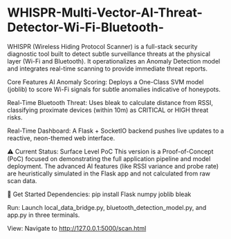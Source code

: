 # WHISPR-Multi-Vector-AI-Threat-Detector-Wi-Fi-Bluetooth-
WHISPR (Wireless Hiding Protocol Scanner) is a full-stack security diagnostic tool built to detect subtle surveillance threats at the physical layer (Wi-Fi and Bluetooth). It operationalizes an Anomaly Detection model and integrates real-time scanning to provide immediate threat reports.

Core Features
AI Anomaly Scoring: Deploys a One-Class SVM model (joblib) to score Wi-Fi signals for subtle anomalies indicative of honeypots.

Real-Time Bluetooth Threat: Uses bleak to calculate distance from RSSI, classifying proximate devices (within 10m) as CRITICAL or HIGH threat risks.

Real-Time Dashboard: A Flask + SocketIO backend pushes live updates to a reactive, neon-themed web interface.

⚠️ Current Status: Surface Level PoC
This version is a Proof-of-Concept (PoC) focused on demonstrating the full application pipeline and model deployment. The advanced AI features (like RSSI variance and probe rate) are heuristically simulated in the Flask app and not calculated from raw scan data.

🚀 Get Started
Dependencies: pip install Flask numpy joblib bleak

Run: Launch local_data_bridge.py, bluetooth_detection_model.py, and app.py in three terminals.

View: Navigate to http://127.0.0.1:5000/scan.html
